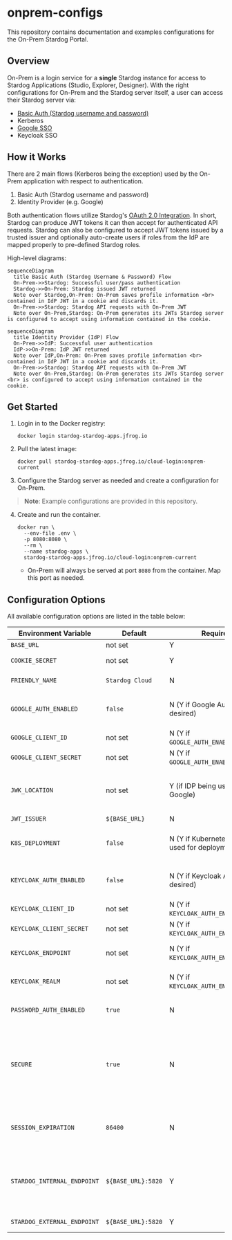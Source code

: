# onprem-configs

This repository contains documentation and examples configurations for the On-Prem Stardog Portal.

## Overview

On-Prem is a login service for a __single__ Stardog instance for access to Stardog Applications (Studio, Explorer, Designer). With the right configurations for On-Prem and
the Stardog server itself, a user can access their Stardog server via:

- [Basic Auth (Stardog username and password)](./basic/)
- Kerberos
- [Google SSO](./google/)
- Keycloak SSO

## How it Works

There are 2 main flows (Kerberos being the exception) used by the On-Prem application with respect to authentication.

1. Basic Auth (Stardog username and password)
2. Identity Provider (e.g. Google)

Both authentication flows utilize Stardog's [OAuth 2.0 Integration](https://docs.stardog.com/operating-stardog/security/oauth-integration). In short, Stardog can produce JWT tokens it can then accept for authenticated API requests. Stardog can also be configured to accept JWT tokens issued by a trusted issuer and optionally auto-create users if roles from the IdP are mapped properly to pre-defined Stardog roles.

High-level diagrams:

```mermaid
sequenceDiagram
  title Basic Auth (Stardog Username & Password) Flow
  On-Prem->>Stardog: Successful user/pass authentication
  Stardog->>On-Prem: Stardog issued JWT returned
  Note over Stardog,On-Prem: On-Prem saves profile information <br> contained in IdP JWT in a cookie and discards it.
  On-Prem->>Stardog: Stardog API requests with On-Prem JWT
  Note over On-Prem,Stardog: On-Prem generates its JWTs Stardog server is configured to accept using information contained in the cookie.
```
 
```mermaid
sequenceDiagram
  title Identity Provider (IdP) Flow
  On-Prem->>IdP: Successful user authentication
  IdP->>On-Prem: IdP JWT returned
  Note over IdP,On-Prem: On-Prem saves profile information <br> contained in IdP JWT in a cookie and discards it.
  On-Prem->>Stardog: Stardog API requests with On-Prem JWT
  Note over On-Prem,Stardog: On-Prem generates its JWTs Stardog server <br> is configured to accept using information contained in the cookie.
```

## Get Started

1. Login in to the Docker registry:

    ```
    docker login stardog-stardog-apps.jfrog.io
    ```

2. Pull the latest image:

    ```
    docker pull stardog-stardog-apps.jfrog.io/cloud-login:onprem-current
    ```

3. Configure the Stardog server as needed and create a configuration for On-Prem.

> **Note**:
> Example configurations are provided in this repository.

4. Create and run the container.

    ```
    docker run \
      --env-file .env \
      -p 8080:8080 \
      --rm \
      --name stardog-apps \
      stardog-stardog-apps.jfrog.io/cloud-login:onprem-current
    ```

    - On-Prem will always be served at port `8080` from the container. Map this port as needed.

## Configuration Options

All available configuration options are listed in the table below:

| **Environment Variable**    | **Default**        | **Required**                                     | **Description**                                                                                                                                                                                |
| --------------------------- | ------------------ | ------------------------------------------------ | ---------------------------------------------------------------------------------------------------------------------------------------------------------------------------------------------- |
| `BASE_URL`                  | not set            | Y                                                | Full URL of the service                                                                                                                                                                        |
| `COOKIE_SECRET`             | not set            | Y                                                | Used to sign cookies used by the service                                                                                                                                                       |
| `FRIENDLY_NAME`             | `Stardog Cloud`    | N                                                | Display name on the login form                                                                                                                                                                 |
| `GOOGLE_AUTH_ENABLED`       | `false`            | N (Y if Google Auth is desired)                  | Whether or not to give users the option to authenticate using Google Auth.                                                                                                                     |
| `GOOGLE_CLIENT_ID`          | not set            | N (Y if `GOOGLE_AUTH_ENABLED=true`)              | Google OAuth client ID                                                                                                                                                                         |
| `GOOGLE_CLIENT_SECRET`      | not set            | N (Y if `GOOGLE_AUTH_ENABLED=true`)              | Google OAuth secret                                                                                                                                                                            |
| `JWK_LOCATION`              | not set            | Y (if IDP being used, e.g. Google)               | Path to the directory containing the public and private keys the application uses to sign/verify JWTs.                                                                                         |
| `JWT_ISSUER`                | `${BASE_URL}`      | N                                                | JWT issuer used                                                                                                                                                                                |
| `K8S_DEPLOYMENT`            | `false`            | N (Y if Kubernetes is being used for deployment) | Whether or not the application is being deployed in/with Kubernetes.                                                                                                                           |
| `KEYCLOAK_AUTH_ENABLED`     | `false`            | N (Y if Keycloak Auth is desired)                | Whether or not to give users the option to authenticate using Keycloak.                                                                                                                        |
| `KEYCLOAK_CLIENT_ID`        | not set            | N (Y if `KEYCLOAK_AUTH_ENABLED=true`)            | Keycloak OpenID Connect client id                                                                                                                                                              |
| `KEYCLOAK_CLIENT_SECRET`    | not set            | N (Y if `KEYCLOAK_AUTH_ENABLED=true`)            | Keycloak OpenID Connect client secret                                                                                                                                                          |
| `KEYCLOAK_ENDPOINT`         | not set            | N (Y if `KEYCLOAK_AUTH_ENABLED=true`)            | The publicly accessible endpoint of the Keycloak service                                                                                                                                       |
| `KEYCLOAK_REALM`            | not set            | N (Y if `KEYCLOAK_AUTH_ENABLED=true`)            | Keycloak realm the OpenID Connect client and users are in                                                                                                                                      |
| `PASSWORD_AUTH_ENABLED`     | `true`             | N                                                | Enable basic authentication (Stardog username and password)                                                                                                                                    |
| `SECURE`                    | `true`             | N                                                | Whether or not to require https. The login service assumes you are using https and will throw an error `BASE_URL` is set to a non-https URL. If however, you do wish to deploy just using http , set this to `false`. |
| `SESSION_EXPIRATION`        | `86400`            | N                                                | Time until session (JWT token issued by the application) expires in seconds. Default is `86400` which is 24 hours.                                                                             |
| `STARDOG_INTERNAL_ENDPOINT` | `${BASE_URL}:5820` | Y                                                | If Stardog is running in Docker, you need to tell the login service running in Docker the Stardog container’s address. If not running in Docker, set to `STARDOG_EXTERNAL_ENDPOINT`                                                                         |
| `STARDOG_EXTERNAL_ENDPOINT` | `${BASE_URL}:5820` | Y                                                | Public location of Stardog endpoint                                                                                                                                                            |

